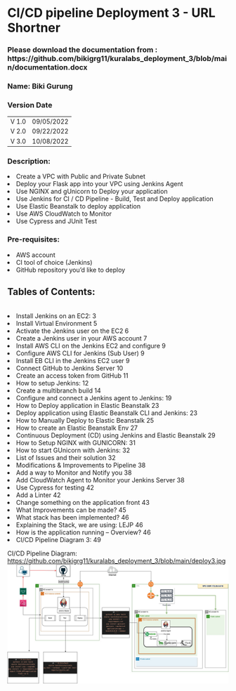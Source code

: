 <h1> CI/CD pipeline Deployment 3 - URL Shortner </h1>

<h3> Please download the documentation from : https://github.com/bikigrg11/kuralabs_deployment_3/blob/main/documentation.docx   </h3>
                                                                                                
<h3> Name: Biki Gurung <br>
</h3>

<h3>Version	Date</h3>
<table>
<tr>
<td> V 1.0 </td>
<td> 09/05/2022 </td>
</tr>
<tr>
<td> V 2.0 </td>
<td> 09/22/2022 </td>
</tr>
 <tr>
<td> V 3.0 </td>
<td> 10/08/2022 </td>
</tr>
</table>

<h3>Description:</h3>
<li> Create a VPC with Public and Private Subnet
<li> Deploy your Flask app into your VPC using Jenkins Agent
<li> Use NGINX and gUnicorn to Deploy your application
<li> Use Jenkins for CI / CD Pipeline - Build, Test and Deploy application 
<li>	Use Elastic Beanstalk to deploy application
<li>	Use AWS CloudWatch to Monitor
<li>	Use Cypress and JUnit Test 
  

<h3> Pre-requisites: </h3> 
<li>	AWS account
<li> CI tool of choice (Jenkins)
<li> GitHub repository you’d like to deploy

<h2>Tables of Contents: </h2>
<br>

<li> Install Jenkins on an EC2:	3
<li> Install Virtual Environment	5
<li> Activate the Jenkins user on the EC2	6
<li> Create a Jenkins user in your AWS account	7
<li> Install AWS CLI on the Jenkins EC2 and configure	9
<li> Configure AWS CLI for Jenkins (Sub User)	9
<li> Install EB CLI in the Jenkins EC2 user	9
<li> Connect GitHub to Jenkins Server	10
<li> Create an access token from GitHub	11
<li> How to setup Jenkins:	12
<li> Create a multibranch build	14
<li> Configure and connect a Jenkins agent to Jenkins:	19
<li> How to Deploy application in Elastic Beanstalk	23
<li> Deploy application using Elastic Beanstalk CLI and Jenkins:	23
<li> How to Manually Deploy to Elastic Beanstalk	25
<li> How to create an Elastic Beanstalk Env	27
<li> Continuous Deployment (CD) using Jenkins and Elastic Beanstalk	29
<li> How to Setup NGINX with GUNICORN:	31
<li> How to start GUnicorn with Jenkins:	32
<li> List of Issues and their solution	32
<li> Modifications & Improvements to Pipeline	38
<li> Add a way to Monitor and Notify you	38
<li> Add CloudWatch Agent to Monitor your Jenkins Server	38
<li> Use Cypress for testing	42
<li> Add a Linter	42
<li> Change something on the application front	43
<li> What Improvements can be made?	45
<li> What stack has been implemented?	46
<li> Explaining the Stack, we are using: LEJP	46
<li> How is the application running – Overview?	46
<li> CI/CD Pipeline Diagram 3:	49







CI/CD Pipeline Diagram: https://github.com/bikigrg11/kuralabs_deployment_3/blob/main/deploy3.jpg
<img src="https://github.com/bikigrg11/kuralabs_deployment_3/blob/main/deploy3.jpg">


